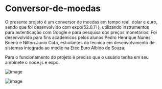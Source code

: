 # Conversor-de-moedas
O presente projeto é um conversor de moedas em tempo real, dolar e euro, sendo que foi desenvolvido com expo(52.0.11 ), utilizando instrumentos para autenticação com Google e para pesquisa dos preços monetários. Foi desenvolvido para fins academicos pelos alunos Pedro Henrique Nunes Bueno e Nilton Junio Cota, estudantes do tecnico em desenvolvimento de sistemas integrado ao médio na Etec Euro Albino de Souza.

Para o funcionamento do projeto é preciso que o usuário tenha em seu ambinete o node.js e expo.

![image](https://github.com/user-attachments/assets/31051fd2-c4c1-47d2-834c-fd7baa07af08)

![image](https://github.com/user-attachments/assets/8f89b306-9d5a-4ee3-b32c-254ecb801fd2)
